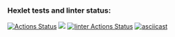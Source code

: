 ### Hexlet tests and linter status:
[![Actions Status](https://github.com/sunnaylya/frontend-project-lvl1/workflows/hexlet-check/badge.svg)](https://github.com/sunnaylya/frontend-project-lvl1/actions)
<a href="https://codeclimate.com/github/codeclimate/codeclimate/maintainability"><img src="https://api.codeclimate.com/v1/badges/a99a88d28ad37a79dbf6/maintainability" /></a>
[![linter Actions Status](https://github.com/sunnaylya/frontend-project-lvl1/workflows/linter/badge.svg)](https://github.com/sunnaylya/frontend-project-lvl1/actions)
[![asciicast](https://asciinema.org/a/QtgbAzEl5deMInUNLpYYl3i0X.svg)](https://asciinema.org/a/QtgbAzEl5deMInUNLpYYl3i0X)
